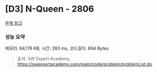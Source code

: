# [D3] N-Queen - 2806 

[문제 링크](https://swexpertacademy.com/main/code/problem/problemDetail.do?contestProbId=AV7GKs06AU0DFAXB) 

### 성능 요약

메모리: 64,176 KB, 시간: 283 ms, 코드길이: 894 Bytes



> 출처: SW Expert Academy, https://swexpertacademy.com/main/code/problem/problemList.do